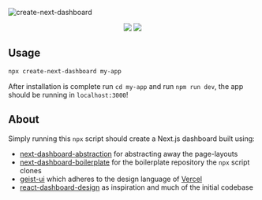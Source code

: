 ![create-next-dashboard](https://i.imgur.com/hNovO0U.png)

<p align="center">
<img src="https://img.shields.io/npm/v/create-next-dashboard?style=for-the-badge&labelColor=000000">
<img src="https://img.shields.io/npm/dw/create-next-dashboard?color=000&style=for-the-badge">
</p>

## Usage

```bash
npx create-next-dashboard my-app
```

After installation is complete run `cd my-app` and run `npm run dev`, the app should be running in `localhost:3000`!

## About

Simply running this `npx` script should create a Next.js dashboard built using:

-   [next-dashboard-abstraction](https://github.com/accretence/next-dashboard-abstraction) for abstracting away the page-layouts
-   [next-dashboard-boilerplate](https://github.com/accretence/next-dashboard-abstraction) for the boilerplate repository the `npx` script clones
-   [geist-ui](https://github.com/geist-org/geist-ui) which adheres to the design language of [Vercel](https://vercel.com/)
-   [react-dashboard-design](https://github.com/ofekashery/react-dashboard-design) as inspiration and much of the initial codebase
